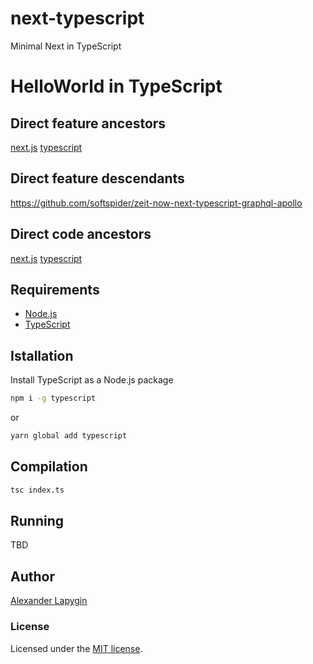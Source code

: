# next-typescript
Minimal Next in TypeScript

# HelloWorld in TypeScript

## Direct feature ancestors

[next.js](https://github.com/softspider/next.js)
[typescript](https://github.com/softspider/typescript)


## Direct feature descendants

https://github.com/softspider/zeit-now-next-typescript-graphql-apollo

## Direct code ancestors

[next.js](https://github.com/softspider/next.js)
[typescript](https://github.com/softspider/typescript)


## Requirements

* [Node.js](https://nodejs.org/en/download/package-manager/)
* [TypeScript](https://www.typescriptlang.org/)

## Istallation

Install TypeScript as a Node.js package

```sh
npm i -g typescript
```

or

```sh
yarn global add typescript
```

## Compilation

```sh
tsc index.ts
```

## Running

TBD

## Author

[Alexander Lapygin](https://github.com/AlexanderLapygin)

### License

Licensed under the [MIT license](./LICENSE).
